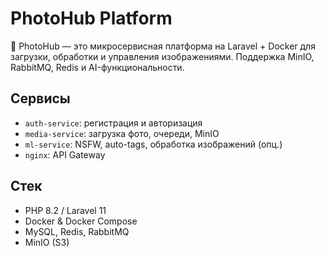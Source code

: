 # PhotoHub Platform

📸 PhotoHub — это микросервисная платформа на Laravel + Docker для загрузки, обработки и управления изображениями. Поддержка MinIO, RabbitMQ, Redis и AI-функциональности.

## Сервисы
- `auth-service`: регистрация и авторизация
- `media-service`: загрузка фото, очереди, MinIO
- `ml-service`: NSFW, auto-tags, обработка изображений (опц.)
- `nginx`: API Gateway

## Стек
- PHP 8.2 / Laravel 11
- Docker & Docker Compose
- MySQL, Redis, RabbitMQ
- MinIO (S3)
